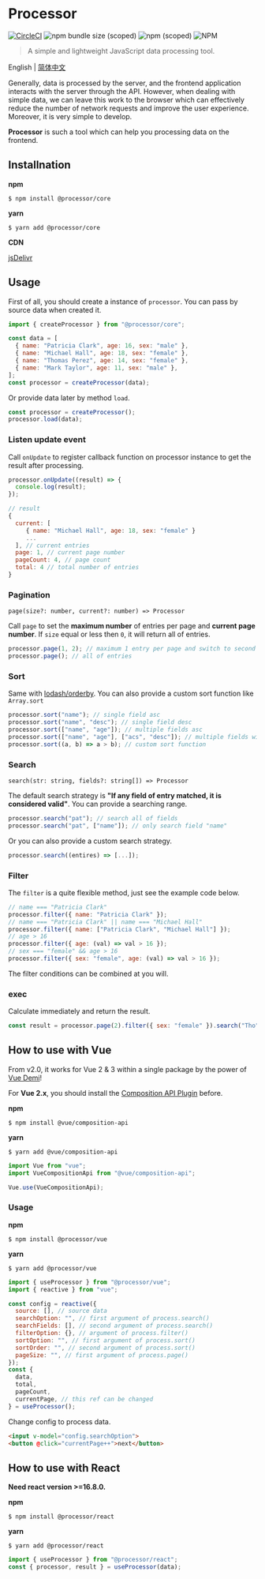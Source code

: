 # Processor

[![CircleCI](https://circleci.com/gh/myWsq/processor.svg?style=shield)](https://app.circleci.com/pipelines/github/myWsq/processor) ![npm bundle size (scoped)](https://img.shields.io/bundlephobia/minzip/@processor/core) ![npm (scoped)](https://img.shields.io/npm/v/@processor/core) ![NPM](https://img.shields.io/npm/l/@processor/core)

> A simple and lightweight JavaScript data processing tool.

English | [简体中文](./README.zh-CN.md)

Generally, data is processed by the server, and the frontend application interacts with the server through the API. However, when dealing with simple data, we can leave this work to the browser which can effectively reduce the number of network requests and improve the user experience. Moreover, it is very simple to develop.

**Processor** is such a tool which can help you processing data on the frontend.

## Installnation

**npm**

```shell
$ npm install @processor/core
```

**yarn**

```shell
$ yarn add @processor/core
```

**CDN**

[jsDelivr](https://www.jsdelivr.com/package/npm/@processor/core)

## Usage

First of all, you should create a instance of `processor`. You can pass by source data when created it.

```javascript
import { createProcessor } from "@processor/core";

const data = [
  { name: "Patricia Clark", age: 16, sex: "male" },
  { name: "Michael Hall", age: 18, sex: "female" },
  { name: "Thomas Perez", age: 14, sex: "female" },
  { name: "Mark Taylor", age: 11, sex: "male" },
];
const processor = createProcessor(data);
```

Or provide data later by method `load`.

```javascript
const processor = createProcessor();
processor.load(data);
```

### Listen update event

Call `onUpdate` to register callback function on processor instance to get the result after processing.

```javascript
processor.onUpdate((result) => {
  console.log(result);
});

// result
{
  current: [
     { name: "Michael Hall", age: 18, sex: "female" }
     ...
  ], // current entries
  page: 1, // current page number
  pageCount: 4, // page count
  total: 4 // total number of entries
}
```

### Pagination

`page(size?: number, current?: number) => Processor`

Call `page` to set the **maximum number** of entries per page and **current page number**. If `size` equal or less then `0`, it will return all of entries.

```javascript
processor.page(1, 2); // maximum 1 entry per page and switch to second page.
processor.page(); // all of entries
```

### Sort

Same with [lodash/orderby](https://lodash.com/docs/4.17.15#orderBy). You can also provide a custom sort function like `Array.sort`

```javascript
processor.sort("name"); // single field asc
processor.sort("name", "desc"); // single field desc
processor.sort(["name", "age"]); // multiple fields asc
processor.sort(["name", "age"], ["acs", "desc"]); // multiple fields with different orders
processor.sort((a, b) => a > b); // custom sort function
```

### Search

`search(str: string, fields?: string[]) => Processor`

The default search strategy is **"If any field of entry matched, it is considered valid"**. You can provide a searching range.

```javascript
processor.search("pat"); // search all of fields
processor.search("pat", ["name"]); // only search field "name"
```

Or you can also provide a custom search strategy.

```javascript
processor.search((entires) => [...]);
```

### Filter

The `filter` is a quite flexible method, just see the example code below.

```javascript
// name === "Patricia Clark"
processor.filter({ name: "Patricia Clark" });
// name === "Patricia Clark" || name === "Michael Hall"
processor.filter({ name: ["Patricia Clark", "Michael Hall"] });
// age > 16
processor.filter({ age: (val) => val > 16 });
// sex === "female" && age > 16
processor.filter({ sex: "female", age: (val) => val > 16 });
```

The filter conditions can be combined at you will.

### exec

Calculate immediately and return the result.

```javascript
const result = processor.page(2).filter({ sex: "female" }).search("Tho").exec();
```

## How to use with Vue

From v2.0, it works for Vue 2 & 3 within a single package by the power of [Vue Demi](https://github.com/vueuse/vue-demi)!

For **Vue 2.x**, you should install the [Composition API Plugin](https://github.com/vuejs/composition-api) before.

**npm**

```shell
$ npm install @vue/composition-api
```

**yarn**

```shell
$ yarn add @vue/composition-api
```

```javascript
import Vue from "vue";
import VueCompositionApi from "@vue/composition-api";

Vue.use(VueCompositionApi);
```

### Usage

**npm**

```shell
$ npm install @processor/vue
```

**yarn**

```shell
$ yarn add @processor/vue
```

```javascript
import { useProcessor } from "@processor/vue";
import { reactive } from "vue";

const config = reactive({
  source: [], // source data
  searchOption: "", // first argument of process.search()
  searchFields: [], // second argument of process.search()
  filterOption: {}, // argument of process.filter()
  sortOption: "", // first argument of process.sort()
  sortOrder: "", // second argument of process.sort()
  pageSize: "", // first argument of process.page()
});
const {
  data,
  total,
  pageCount,
  currentPage, // this ref can be changed
} = useProcessor();
```

Change config to process data.

```html
<input v-model="config.searchOption">
<button @click="currentPage++">next</button>
```

## How to use with React

**Need react version >=16.8.0.**

**npm**

```shell
$ npm install @processor/react
```

**yarn**

```shell
$ yarn add @processor/react
```

```javascript
import { useProcessor } from "@processor/react";
const { processor, result } = useProcessor(data);
```
